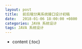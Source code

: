 ```yaml
---
layout: post
title:  前后端分离系统接口设计初稿
date:   2018-01-06 18:00:00 +0800
categories: JAVA 系统设计
tags: JAVA 系统设计
---
```


* content
{:toc}


